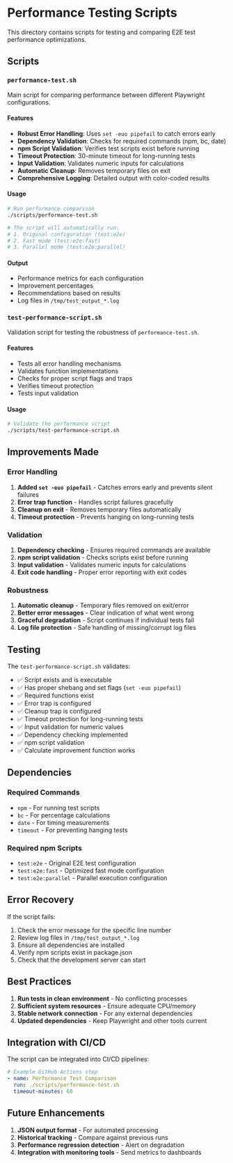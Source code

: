 # Performance Testing Scripts

This directory contains scripts for testing and comparing E2E test performance optimizations.

## Scripts

### `performance-test.sh`
Main script for comparing performance between different Playwright configurations.

#### Features
- **Robust Error Handling**: Uses `set -euo pipefail` to catch errors early
- **Dependency Validation**: Checks for required commands (npm, bc, date)
- **npm Script Validation**: Verifies test scripts exist before running
- **Timeout Protection**: 30-minute timeout for long-running tests
- **Input Validation**: Validates numeric inputs for calculations
- **Automatic Cleanup**: Removes temporary files on exit
- **Comprehensive Logging**: Detailed output with color-coded results

#### Usage
```bash
# Run performance comparison
./scripts/performance-test.sh

# The script will automatically run:
# 1. Original configuration (test:e2e)
# 2. Fast mode (test:e2e:fast)
# 3. Parallel mode (test:e2e:parallel)
```

#### Output
- Performance metrics for each configuration
- Improvement percentages
- Recommendations based on results
- Log files in `/tmp/test_output_*.log`

### `test-performance-script.sh`
Validation script for testing the robustness of `performance-test.sh`.

#### Features
- Tests all error handling mechanisms
- Validates function implementations
- Checks for proper script flags and traps
- Verifies timeout protection
- Tests input validation

#### Usage
```bash
# Validate the performance script
./scripts/test-performance-script.sh
```

## Improvements Made

### Error Handling
1. **Added `set -euo pipefail`** - Catches errors early and prevents silent failures
2. **Error trap function** - Handles script failures gracefully
3. **Cleanup on exit** - Removes temporary files automatically
4. **Timeout protection** - Prevents hanging on long-running tests

### Validation
1. **Dependency checking** - Ensures required commands are available
2. **npm script validation** - Checks scripts exist before running
3. **Input validation** - Validates numeric inputs for calculations
4. **Exit code handling** - Proper error reporting with exit codes

### Robustness
1. **Automatic cleanup** - Temporary files removed on exit/error
2. **Better error messages** - Clear indication of what went wrong
3. **Graceful degradation** - Script continues if individual tests fail
4. **Log file protection** - Safe handling of missing/corrupt log files

## Testing

The `test-performance-script.sh` validates:
- ✅ Script exists and is executable
- ✅ Has proper shebang and set flags (`set -euo pipefail`)
- ✅ Required functions exist
- ✅ Error trap is configured
- ✅ Cleanup trap is configured  
- ✅ Timeout protection for long-running tests
- ✅ Input validation for numeric values
- ✅ Dependency checking implemented
- ✅ npm script validation
- ✅ Calculate improvement function works

## Dependencies

### Required Commands
- `npm` - For running test scripts
- `bc` - For percentage calculations
- `date` - For timing measurements
- `timeout` - For preventing hanging tests

### Required npm Scripts
- `test:e2e` - Original E2E test configuration
- `test:e2e:fast` - Optimized fast mode configuration
- `test:e2e:parallel` - Parallel execution configuration

## Error Recovery

If the script fails:
1. Check the error message for the specific line number
2. Review log files in `/tmp/test_output_*.log`
3. Ensure all dependencies are installed
4. Verify npm scripts exist in package.json
5. Check that the development server can start

## Best Practices

1. **Run tests in clean environment** - No conflicting processes
2. **Sufficient system resources** - Ensure adequate CPU/memory
3. **Stable network connection** - For any external dependencies
4. **Updated dependencies** - Keep Playwright and other tools current

## Integration with CI/CD

The script can be integrated into CI/CD pipelines:

```yaml
# Example GitHub Actions step
- name: Performance Test Comparison
  run: ./scripts/performance-test.sh
  timeout-minutes: 60
```

## Future Enhancements

1. **JSON output format** - For automated processing
2. **Historical tracking** - Compare against previous runs
3. **Performance regression detection** - Alert on degradation
4. **Integration with monitoring tools** - Send metrics to dashboards
